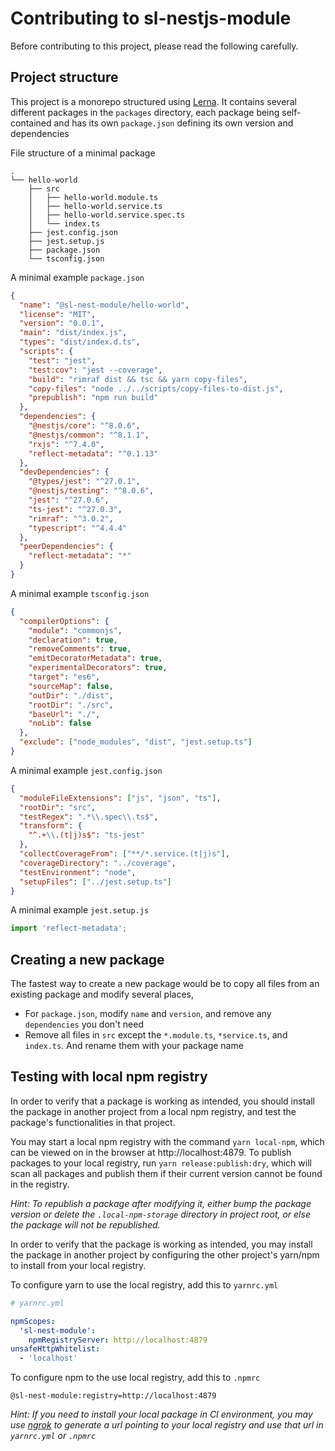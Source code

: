 # Contributing to sl-nestjs-module

Before contributing to this project, please read the following carefully.

## Project structure

This project is a monorepo structured using [Lerna](https://github.com/lerna/lerna). It contains several different packages in the `packages` directory, each package being self-contained and has its own `package.json` defining its own version and dependencies

File structure of a minimal package

```
.
└── hello-world
    ├── src
    │   ├── hello-world.module.ts
    │   ├── hello-world.service.ts
    │   ├── hello-world.service.spec.ts
    │   └── index.ts
    ├── jest.config.json
    ├── jest.setup.js
    ├── package.json
    └── tsconfig.json
```

A minimal example `package.json`

```json
{
  "name": "@sl-nest-module/hello-world",
  "license": "MIT",
  "version": "0.0.1",
  "main": "dist/index.js",
  "types": "dist/index.d.ts",
  "scripts": {
    "test": "jest",
    "test:cov": "jest --coverage",
    "build": "rimraf dist && tsc && yarn copy-files",
    "copy-files": "node ../../scripts/copy-files-to-dist.js",
    "prepublish": "npm run build"
  },
  "dependencies": {
    "@nestjs/core": "^8.0.6",
    "@nestjs/common": "^8.1.1",
    "rxjs": "^7.4.0",
    "reflect-metadata": "^0.1.13"
  },
  "devDependencies": {
    "@types/jest": "^27.0.1",
    "@nestjs/testing": "^8.0.6",
    "jest": "^27.0.6",
    "ts-jest": "^27.0.3",
    "rimraf": "^3.0.2",
    "typescript": "^4.4.4"
  },
  "peerDependencies": {
    "reflect-metadata": "*"
  }
}
```

A minimal example `tsconfig.json`

```json
{
  "compilerOptions": {
    "module": "commonjs",
    "declaration": true,
    "removeComments": true,
    "emitDecoratorMetadata": true,
    "experimentalDecorators": true,
    "target": "es6",
    "sourceMap": false,
    "outDir": "./dist",
    "rootDir": "./src",
    "baseUrl": "./",
    "noLib": false
  },
  "exclude": ["node_modules", "dist", "jest.setup.ts"]
}
```

A minimal example `jest.config.json`

```json
{
  "moduleFileExtensions": ["js", "json", "ts"],
  "rootDir": "src",
  "testRegex": ".*\\.spec\\.ts$",
  "transform": {
    "^.+\\.(t|j)s$": "ts-jest"
  },
  "collectCoverageFrom": ["**/*.service.(t|j)s"],
  "coverageDirectory": "../coverage",
  "testEnvironment": "node",
  "setupFiles": ["../jest.setup.ts"]
}
```

A minimal example `jest.setup.js`

```js
import 'reflect-metadata';
```

## Creating a new package

The fastest way to create a new package would be to copy all files from an existing package and modify several places,

- For `package.json`, modify `name` and `version`, and remove any `dependencies` you don't need
- Remove all files in `src` except the `*.module.ts`, `*service.ts`, and `index.ts`. And rename them with your package name

## Testing with local npm registry

In order to verify that a package is working as intended, you should install the package in another project from a local npm registry, and test the package's functionalities in that project.

You may start a local npm registry with the command `yarn local-npm`, which can be viewed on in the browser at http://localhost:4879. To publish packages to your local registry, run `yarn release:publish:dry`, which will scan all packages and publish them if their current version cannot be found in the registry.

_Hint: To republish a package after modifying it, either bump the package version or delete the `.local-npm-storage` directory in project root, or else the package will not be republished._

In order to verify that the package is working as intended, you may install the package in another project by configuring the other project's yarn/npm to install from your local registry.

To configure yarn to use the local registry, add this to `yarnrc.yml`

```yml
# yarnrc.yml

npmScopes:
  'sl-nest-module':
    npmRegistryServer: http://localhost:4879
unsafeHttpWhitelist:
  - 'localhost'
```

To configure npm to the use local registry, add this to `.npmrc`

```
@sl-nest-module:registry=http://localhost:4879
```

_Hint: If you need to install your local package in CI environment, you may use [ngrok](https://ngrok.com/) to generate a url pointing to your local registry and use that url in `yarnrc.yml` or `.npmrc`_
